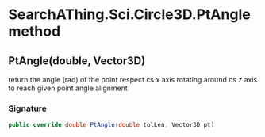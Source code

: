 # SearchAThing.Sci.Circle3D.PtAngle method
## PtAngle(double, Vector3D)
return the angle (rad) of the point respect cs x axis rotating around cs z axis
            to reach given point angle alignment

### Signature
```csharp
public override double PtAngle(double tolLen, Vector3D pt)
```
